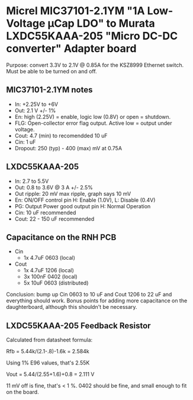 # Micrel MIC37101-2.1YM "1A Low-Voltage μCap LDO" to Murata LXDC55KAAA-205 "Micro DC-DC converter" Adapter board

Purpose: convert 3.3V to 2.1V @ 0.85A for the KSZ8999 Ethernet switch. Must be able to be turned on and off.

## MIC37101-2.1YM notes

- In:  +2.25V to +6V
- Out: 2.1 V +/- 1%
- En: high (2.25V) = enable, logic low (0.8V) or open = shutdown.
- FLG: Open-collector error flag output. Active low = output under voltage.
- Cout: 4.7 (min) to recomendded 10 uF
- Cin: 1 uF
- Dropout: 250 (typ) - 400 (max) mV at 0.75A


## LXDC55KAAA-205

- In: 2.7 to 5.5V
- Out: 0.8 to 3.6V @ 3 A +/- 2.5% 
- Out ripple: 20 mV max ripple, graph says 10 mV
- En: ON/OFF control pin H: Enable (1.0V), L: Disable (0.4V)
- PG: Output Power good output pin H: Normal Operation
- Cin: 10 uF recommended
- Cout: 22 - 150 uF recommended


## Capacitance on the RNH PCB

- Cin 
   - 1x 4.7uF 0603 (local)
- Cout
   - 1x 4.7uF 1206 (local)
   - 3x 100nF 0402 (local)
   - 5x 10uF 0603 (distributed)

Conclusion: bump up Cin 0603 to 10 uF and Cout 1206 to 22 uF and everything should work. Bonus points for adding more capacitance on the daughterboard, although this shouldn't be necessary.


## LXDC55KAAA-205 Feedback Resistor

Calculated from datasheet formula:

  Rfb = 5.44k/(2.1-.8)-1.6k = 2.584k

Using 1% E96 values, that's 2.55K

  Vout = 5.44/(2.55+1.6)+0.8 = 2.111 V

11 mV off is fine, that's &lt; 1 %. 0402 should be fine, and small enough to fit on the board.



